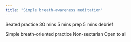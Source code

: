 ```yaml
---
title: "Simple breath-awareness meditation"
---
```




Seated practice
30 mins
5 mins prep
5 mins debrief

Simple breath-oriented practice
Non-sectarian
Open to all
